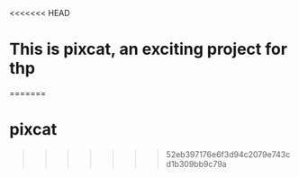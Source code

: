<<<<<<< HEAD
# This is pixcat, an exciting project for thp
=======
# pixcat
>>>>>>> 52eb397176e6f3d94c2079e743cd1b309bb9c79a
